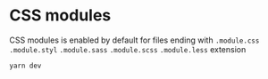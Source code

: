 # CSS modules

CSS modules is enabled by default for files ending with `.module.css` `.module.styl` `.module.sass` `.module.scss` `.module.less` extension


```bash
yarn dev
```
